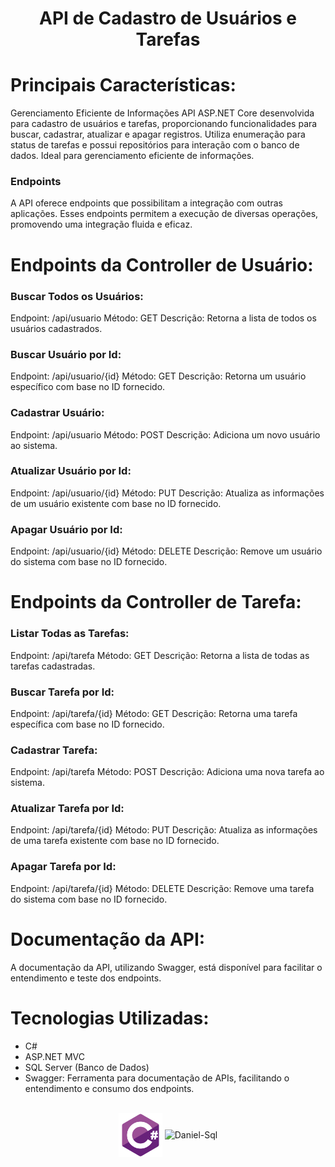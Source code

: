 <h1 align="center">API de Cadastro de Usuários e Tarefas</h1>
 


<h1>Principais Características:</h1>

Gerenciamento Eficiente de Informações
API ASP.NET Core desenvolvida para cadastro de usuários e tarefas, proporcionando funcionalidades para buscar, cadastrar, atualizar e apagar registros. Utiliza enumeração para status de tarefas e possui repositórios para interação com o banco de dados. Ideal para gerenciamento eficiente de informações.

<h3>Endpoints</h3>
A API oferece endpoints que possibilitam a integração com outras aplicações. Esses endpoints permitem a execução de diversas operações, promovendo uma integração fluida e eficaz.


<h1>Endpoints da Controller de Usuário:</h1>

<h3>Buscar Todos os Usuários:</h2>
Endpoint: /api/usuario
Método: GET
Descrição: Retorna a lista de todos os usuários cadastrados.

<h3>Buscar Usuário por Id:</h2>
Endpoint: /api/usuario/{id}
Método: GET
Descrição: Retorna um usuário específico com base no ID fornecido.

<h3>Cadastrar Usuário:</h2>
Endpoint: /api/usuario
Método: POST
Descrição: Adiciona um novo usuário ao sistema.

<h3>Atualizar Usuário por Id:</h3>
Endpoint: /api/usuario/{id}
Método: PUT
Descrição: Atualiza as informações de um usuário existente com base no ID fornecido.

<h3>Apagar Usuário por Id:</h3>
Endpoint: /api/usuario/{id}
Método: DELETE
Descrição: Remove um usuário do sistema com base no ID fornecido.


<h1>Endpoints da Controller de Tarefa:</h1>

<h3>Listar Todas as Tarefas:</h3>
Endpoint: /api/tarefa
Método: GET
Descrição: Retorna a lista de todas as tarefas cadastradas.

<h3>Buscar Tarefa por Id:</h3>
Endpoint: /api/tarefa/{id}
Método: GET
Descrição: Retorna uma tarefa específica com base no ID fornecido.

<h3>Cadastrar Tarefa:</h3>
Endpoint: /api/tarefa
Método: POST
Descrição: Adiciona uma nova tarefa ao sistema.

<h3>Atualizar Tarefa por Id:</h3>
Endpoint: /api/tarefa/{id}
Método: PUT
Descrição: Atualiza as informações de uma tarefa existente com base no ID fornecido.

<h3>Apagar Tarefa por Id:</h3>
Endpoint: /api/tarefa/{id}
Método: DELETE
Descrição: Remove uma tarefa do sistema com base no ID fornecido.



<h1>Documentação da API:</h1>
A documentação da API, utilizando Swagger, está disponível para facilitar o entendimento e teste dos endpoints.


<h1>Tecnologias Utilizadas:</h1>

- C#
- ASP.NET MVC
- SQL Server (Banco de Dados)
- Swagger: Ferramenta para documentação de APIs, facilitando o entendimento e consumo dos endpoints.


<div style="display: inline_block" align = "center"><br>
  <img align="center" alt="Daniel-Csharp" height="70" width="70" src="https://raw.githubusercontent.com/devicons/devicon/master/icons/csharp/csharp-original.svg">
  <img align="center" alt="Daniel-Sql" height="70" width="70" src="https://cdn.jsdelivr.net/gh/devicons/devicon/icons/microsoftsqlserver/microsoftsqlserver-plain-wordmark.svg" />
          
          
  </div>
